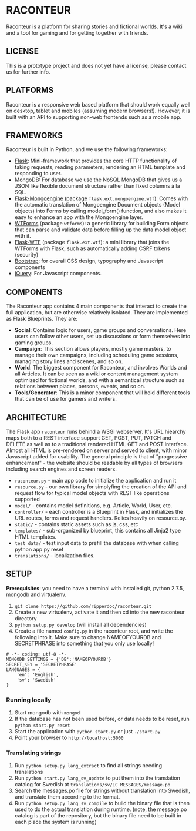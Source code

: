 # RACONTEUR
Raconteur is a platform for sharing stories and fictional worlds. It's a wiki and a tool for gaming and for getting together with friends.

## LICENSE
This is a prototype project and does not yet have a license, please contact us for further info.

## PLATFORMS
Raconteur is a responsive web based platform that should work equally well on desktop, tablet and mobiles (assuming modern browsers!). However, it is built with an API to supporting non-web frontends such as a mobile app.

## FRAMEWORKS
Raconteur is built in Python, and we use the following frameworks:
* [Flask](http://flask.pocoo.org/): Mini-framework that provides the core HTTP functionality of taking requests, reading parameters, rendering an HTML template and responding to user.
* [MongoDB](http://www.mongodb.org/): For database we use the NoSQL MongoDB that gives us a JSON like flexible document structure rather than fixed columns à la SQL.
* [Flask-Mongoengine](http://mongoengine.org/) (package `flask.ext.mongoengine.wtf`): Comes with the automatic translation of Mongoengine Document objects (Model objects) into Forms by calling model_form() function, and also makes it easy to enhance an app with the Mongoengine layer.
* [WTForms](http://wtforms.readthedocs.org/en/1.0.5/) (package `wtforms`): a generic library for building Form objects that can parse and validate data before filling up the data model object with it.
* [Flask-WTF](https://flask-wtf.readthedocs.org/en/latest/) (package `flask.ext.wtf`): a mini library that joins the WTForms with Flask, such as automatically adding CSRF tokens (security)
* [Bootstrap](http://getbootstrap.com/): for overall CSS design, typography and Javascript components
* [jQuery](http://jquery.com/): For Javascript components.

## COMPONENTS
The Raconteur app contains 4 main components that interact to create the full application, but are otherwise relatively isolated. They are implemented as Flask Blueprints. They are:
* **Social**: Contains logic for users, game groups and conversations. Here users can follow other users, set up discussions or form themselves into gaming groups.
* **Campaign**: This section allows players, mostly game masters, to manage their own campaigns, including scheduling game sessions, managing story lines and scenes, and so on.
* **World**: The biggest component for Raconteur, and involves Worlds and all Articles. It can be seen as a wiki or content management system optimized for fictional worlds, and with a semantical structure such as relations between places, persons, events, and so on.
* **Tools/Generator**: This is a minor component that will hold different tools that can be of use for gamers and writers.

## ARCHITECTURE
The Flask app `raconteur` runs behind a WSGI webserver. It's URL hiearchy maps both to a REST interface support GET, POST, PUT, PATCH and DELETE as well as to a traditional rendered HTML GET and POST interface. Almost all HTML is pre-rendered on server and served to client, with minor Javascript added for usability. The general principle is that of "progressive enhancement" - the website should be readable by all types of browsers including search engines and screen readers.
* `raconteur.py` - main app code to initialize the application and run it
* `resource.py` - our own library for simplyfing the creation of the API and request flow for typical model objects with REST like operations supported
* `model/` - contains model definitions, e.g. Article, World, User, etc.
* `controller/` - each controller is a Blueprint in Flask, and initializes the URL routes, forms and request handlers. Relies heavily on resource.py.
* `static/` - contains static assets such as js, css, etc
* `templates/` - sub-organized by blueprint, this contains all Jinja2 type HTML templates.
* `test_data/` - test input data to prefill the database with when calling python app.py reset
* `translations/` - localization files.

## SETUP
**Prerequisites**: you need to have a terminal with installed git, python 2.7.5, mongodb and virtualenv.

1. `git clone https://github.com/ripperdoc/raconteur.git`
2. Create a new virtualenv, activate it and then cd into the new raconteur directory
3. `python setup.py develop` (will install all dependencies)
4. Create a file named `config.py` in the raconteur root, and write the following into it. Make sure to change NAMEOFYOURDB and SECRETPHRASE into something that you only use locally!

```
# -*- coding: utf-8 -*-
MONGODB_SETTINGS = {'DB':'NAMEOFYOURDB'}
SECRET_KEY = 'SECRETPHRASE'
LANGUAGES = {
    'en': 'English',
    'sv': 'Swedish'
}
```

### Running locally
1. Start mongodb with `mongod`
2. If the database has not been used before, or data needs to be reset, run `python start.py reset`
3. Start the application with `python start.py` or just `./start.py`
4. Point your browser to `http://localhost:5000`

### Translating strings
1. Run `python setup.py lang_extract` to find all strings needing translations
2. Run  `python start.py lang_sv_update` to put them into the translation catalog for Swedish at  `translations/sv/LC_MESSAGES/message.po` 
3. Search the messages.po file for strings without translation into Swedish, and translate them according to the format.
4. Run `python setup.py lang_sv_compile` to build the binary file that is then used to do the actual translation during runtime. (note, the message.po catalog is part of the repository, but the binary file need to be built in each place the system is running)